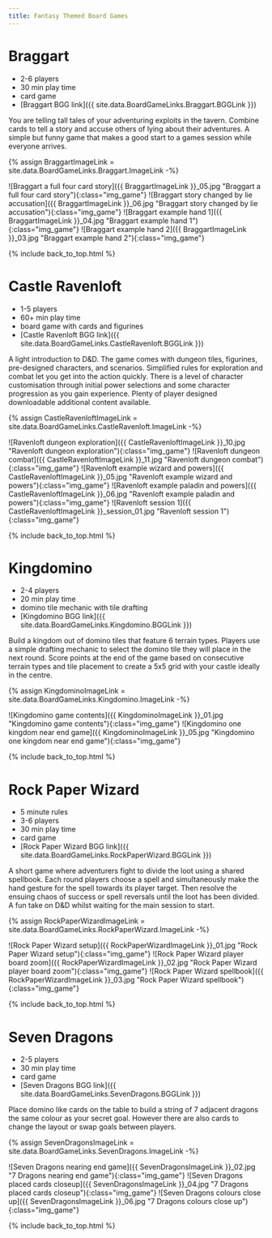 ```yaml
---
title: Fantasy Themed Board Games
---
```


# Braggart

* 2-6 players
* 30 min play time
* card game
* [Braggart BGG link]({{ site.data.BoardGameLinks.Braggart.BGGLink }})

You are telling tall tales of your adventuring exploits in the tavern.
Combine cards to tell a story and accuse others of lying about their adventures.
A simple but funny game that makes a good start to a games session while everyone arrives.

{% assign BraggartImageLink = site.data.BoardGameLinks.Braggart.ImageLink -%}

![Braggart a full four card story]({{ BraggartImageLink }}_05.jpg "Braggart a full four card story"){:class="img_game"}
![Braggart story changed by lie accusation]({{ BraggartImageLink }}_06.jpg "Braggart story changed by lie accusation"){:class="img_game"}
![Braggart example hand 1]({{ BraggartImageLink }}_04.jpg "Braggart example hand 1"){:class="img_game"}
![Braggart example hand 2]({{ BraggartImageLink }}_03.jpg "Braggart example hand 2"){:class="img_game"}

{% include back_to_top.html %}

# Castle Ravenloft

* 1-5 players
* 60+ min play time
* board game with cards and figurines
* [Castle Ravenloft BGG link]({{ site.data.BoardGameLinks.CastleRavenloft.BGGLink }})

A light introduction to D&D.
The game comes with dungeon tiles, figurines, pre-designed characters, and scenarios.
Simplified rules for exploration and combat let you get into the action quickly.
There is a level of character customisation through initial power selections and some character progression as you gain experience.
Plenty of player designed downloadable additional content available.

{% assign CastleRavenloftImageLink = site.data.BoardGameLinks.CastleRavenloft.ImageLink -%}

![Ravenloft dungeon exploration]({{ CastleRavenloftImageLink }}_10.jpg "Ravenloft dungeon exploration"){:class="img_game"}
![Ravenloft dungeon combat]({{ CastleRavenloftImageLink }}_11.jpg "Ravenloft dungeon combat"){:class="img_game"}
![Ravenloft example wizard and powers]({{ CastleRavenloftImageLink }}_05.jpg "Ravenloft example wizard and powers"){:class="img_game"}
![Ravenloft example paladin and powers]({{ CastleRavenloftImageLink }}_06.jpg "Ravenloft example paladin and powers"){:class="img_game"}
![Ravenloft session 1]({{ CastleRavenloftImageLink }}_session_01.jpg "Ravenloft session 1"){:class="img_game"}

{% include back_to_top.html %}

# Kingdomino

* 2-4 players
* 20 min play time
* domino tile mechanic with tile drafting
* [Kingdomino BGG link]({{ site.data.BoardGameLinks.Kingdomino.BGGLink }})

Build a kingdom out of domino tiles that feature 6 terrain types.
Players use a simple drafting mechanic to select the domino tile they will place in the next round.
Score points at the end of the game based on consecutive terrain types and tile placement to create a 5x5 grid with your castle ideally in the centre.

{% assign KingdominoImageLink = site.data.BoardGameLinks.Kingdomino.ImageLink -%}

![Kingdomino game contents]({{ KingdominoImageLink }}_01.jpg "Kingdomino game contents"){:class="img_game"}
![Kingdomino one kingdom near end game]({{ KingdominoImageLink }}_05.jpg "Kingdomino one kingdom near end game"){:class="img_game"}

{% include back_to_top.html %}

# Rock Paper Wizard

* 5 minute rules
* 3-6 players
* 30 min play time
* card game
* [Rock Paper Wizard BGG link]({{ site.data.BoardGameLinks.RockPaperWizard.BGGLink }})

A short game where adventurers fight to divide the loot using a shared spellbook.
Each round players choose a spell and simultaneously make the hand gesture for the spell towards its player target.
Then resolve the ensuing chaos of success or spell reversals until the loot has been divided.
A fun take on D&D whilst waiting for the main session to start.

{% assign RockPaperWizardImageLink = site.data.BoardGameLinks.RockPaperWizard.ImageLink -%}

![Rock Paper Wizard setup]({{ RockPaperWizardImageLink }}_01.jpg "Rock Paper Wizard setup"){:class="img_game"}
![Rock Paper Wizard player board zoom]({{ RockPaperWizardImageLink }}_02.jpg "Rock Paper Wizard player board zoom"){:class="img_game"}
![Rock Paper Wizard spellbook]({{ RockPaperWizardImageLink }}_03.jpg "Rock Paper Wizard spellbook"){:class="img_game"}

{% include back_to_top.html %}

# Seven Dragons

* 2-5 players
* 30 min play time
* card game
* [Seven Dragons BGG link]({{ site.data.BoardGameLinks.SevenDragons.BGGLink }})

Place domino like cards on the table to build a string of 7 adjacent dragons the same colour as your secret goal.
However there are also cards to change the layout or swap goals between players.

{% assign SevenDragonsImageLink = site.data.BoardGameLinks.SevenDragons.ImageLink -%}

![Seven Dragons nearing end game]({{ SevenDragonsImageLink }}_02.jpg "7 Dragons nearing end game"){:class="img_game"}
![Seven Dragons placed cards closeup]({{ SevenDragonsImageLink }}_04.jpg "7 Dragons placed cards closeup"){:class="img_game"}
![Seven Dragons colours close up]({{ SevenDragonsImageLink }}_06.jpg "7 Dragons colours close up"){:class="img_game"}

{% include back_to_top.html %}
